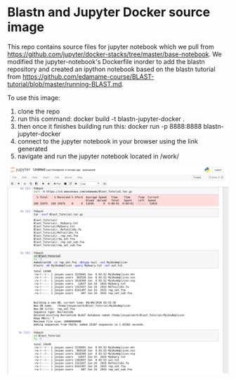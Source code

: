# Blastn and Jupyter Docker source image

This repo contains source files for jupyter notebook which we pull from https://github.com/jupyter/docker-stacks/tree/master/base-notebook.
We modified the jupyter-notebook's Dockerfile inorder to add the blastn repository and created an ipython notebook based on the blastn tutorial from https://github.com/edamame-course/BLAST-tutorial/blob/master/running-BLAST.md. 

To use this image:
1) clone the repo
2) run this command: docker build -t blastn-jupyter-docker .
3) then once it finishes building run this: docker run -p 8888:8888 blastn-jupyter-docker
4) connect to the jupyter notebook in your browser using the link generated
5) navigate and run the jupyter notebook located in /work/

[![blastn-jupyter-notebook](/images/blast-jupyter-notebook.png)]()
